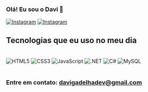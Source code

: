 
### Olá! Eu sou o Davi 👋

[![Instagram](https://img.shields.io/badge/Instagram-E4405F?style=for-the-badge&logo=instagram&logoColor=white)](https://instagram.com/davgadelha_)
[![Instagram](https://img.shields.io/badge/LinkedIn-0077B5?style=for-the-badge&logo=linkedin&logoColor=white)](https://www.linkedin.com/in/davi-gadelha-81814529a/)


## Tecnologias que eu uso no meu dia
<div style = "display: inline_block"><br/>
    <img align = "center" alt = "HTML5" src = "https://img.shields.io/badge/HTML5-E34F26?style=for-the-badge&logo=html5&logoColor=white"/>
    <img align = "center" alt = "CSS3" src = "https://img.shields.io/badge/CSS3-1572B6?style=for-the-badge&logo=css3&logoColor=white"/>
    <img align = "center" alt = "JavaScript" src = "https://img.shields.io/badge/JavaScript-F7DF1E?style=for-the-badge&logo=javascript&logoColor=black"/>
    <img align = "center" alt = ".NET" src = "https://img.shields.io/badge/.NET-5C2D91?style=for-the-badge&logo=.net&logoColor=white"/>
    <img align = "center" alt = "C#" src = "https://img.shields.io/badge/C%23-c047c3?style=for-the-badge&logo=c-sharp&logoColor=white"/>
    <img align = "center" alt = "MySQL" src = "https://img.shields.io/badge/MySQL-00000F?style=for-the-badge&logo=mysql&logoColor=white"/>
</div><br/>

### Entre em contato: davigadelhadev@gmail.com

